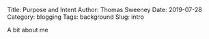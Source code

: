 Title: Purpose and Intent
Author: Thomas Sweeney
Date: 2019-07-28
Category: blogging
Tags: background 
Slug: intro

A bit about me
